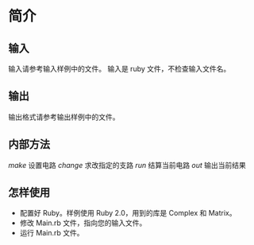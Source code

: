# 简介
## 输入
输入请参考输入样例中的文件。
输入是 ruby 文件，不检查输入文件名。
## 输出
输出格式请参考输出样例中的文件。
## 内部方法
*make* 设置电路
*change* 求改指定的支路
*run* 结算当前电路
*out* 输出当前结果
## 怎样使用
+ 配置好 Ruby。样例使用 Ruby 2.0，用到的库是 Complex 和 Matrix。
+ 修改 Main.rb 文件，指向您的输入文件。
+ 运行 Main.rb 文件。